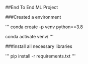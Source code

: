 ##End To End ML Project

###Created a environment

'''
conda create -p venv python==3.8

conda activate venv/
'''

###install all necessary libraries

'''
pip install -r requirements.txt
'''
